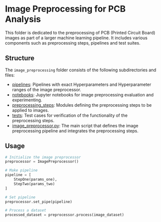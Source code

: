 # Image Preprocessing for PCB Analysis

This folder is dedicated to the preprocessing of PCB (Printed Circuit Board) images as part of a larger machine learning pipeline. It includes various components such as preprocessing steps, pipelines and test suites.

## Structure

The `image_preprocessing` folder consists of the following subdirectories and files:

- [pipelines](./pipelines): Pipelines with exact Hyperparameters and Hyperparameter ranges of the image preprocessor.
- [notebooks](./notebooks): Jupyter notebooks for image preprocessing evaluation and experimenting.
- [preprocessing_steps](./preprocessing_steps): Modules defining the preprocessing steps to be applied to images.
- [tests](./tests): Test cases for verification of the functionality of the preprocessing steps.
- [image_preprocessor.py](./image_preprocessor.py): The main script that defines the image preprocessing pipeline and integrates the preprocessing steps.


## Usage
```python
# Initialize the image preprocessor
preprocessor = ImagePreprocessor()

# Make pipeline
pipeline = [
    StepOne(params_one),
    StepTwo(params_two)
]

# Set pipeline
preprocessor.set_pipe(pipeline)

# Process a dataset
processed_dataset = preprocessor.process(image_dataset)
